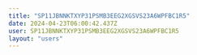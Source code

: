 ```yaml
---
title: "SP11JBNNKTXYP31PSMB3EEG2XGSVS23A6WPFBC1R5"
date: 2024-04-23T06:00:42.437Z
user: SP11JBNNKTXYP31PSMB3EEG2XGSVS23A6WPFBC1R5
layout: "users"
---
```

    